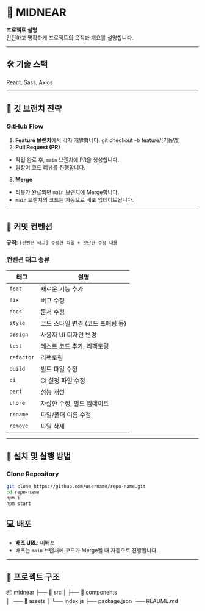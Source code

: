 # 🚀 **MIDNEAR**

**프로젝트 설명**  
간단하고 명확하게 프로젝트의 목적과 개요를 설명합니다.  

---

## 🛠️ **기술 스택**
 React, Sass, Axios

---

## 📄 **깃 브랜치 전략**

### **GitHub Flow**
1. **Feature 브랜치**에서 각자 개발합니다.
   git checkout -b feature/[기능명]
2. **Pull Request (PR)**
- 작업 완료 후, `main` 브랜치에 PR을 생성합니다.
- 팀장이 코드 리뷰를 진행합니다.

3. **Merge**
- 리뷰가 완료되면 `main` 브랜치에 Merge합니다.
- `main` 브랜치의 코드는 자동으로 배포 업데이트됩니다.

---

## 📌 **커밋 컨벤션**

**규칙**: `[컨벤션 태그] 수정한 파일 + 간단한 수정 내용`

### **컨벤션 태그 종류**
| 태그       | 설명                                     |
|------------|------------------------------------------|
| `feat`     | 새로운 기능 추가                         |
| `fix`      | 버그 수정                                |
| `docs`     | 문서 수정                                |
| `style`    | 코드 스타일 변경 (코드 포매팅 등)         |
| `design`   | 사용자 UI 디자인 변경                    |
| `test`     | 테스트 코드 추가, 리팩토링               |
| `refactor` | 리팩토링                                 |
| `build`    | 빌드 파일 수정                           |
| `ci`       | CI 설정 파일 수정                        |
| `perf`     | 성능 개선                                |
| `chore`    | 자잘한 수정, 빌드 업데이트               |
| `rename`   | 파일/폴더 이름 수정                      |
| `remove`   | 파일 삭제                                |

---

## 🔧 **설치 및 실행 방법**

### **Clone Repository**
```bash
git clone https://github.com/username/repo-name.git
cd repo-name
npm i
npm start
 ```

## 💻 **배포**

- **배포 URL**: 미배포
- 배포는 `main` 브랜치에 코드가 Merge될 때 자동으로 진행됩니다.

---


## 📂 **프로젝트 구조**
📦 midnear
├── 📁 src 
│ ├── 📁 components  
│ ├── 📁 assets 
│ └── index.js 
├── package.json 
└── README.md



